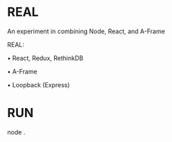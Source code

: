 # REAL

An experiment in combining Node, React, and A-Frame

REAL:

• React, Redux, RethinkDB

• A-Frame

• Loopback (Express)

# RUN

node .
